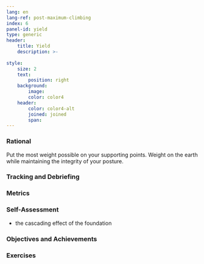 ```yaml
---
lang: en
lang-ref: post-maximum-climbing
index: 6
panel-id: yield
type: generic
header:
    title: Yield
    description: >-
        
style:
    size: 2
    text:
        position: right
    background:
        image:
        color: color4
    header:
        color: color4-alt
        joined: joined
        span:
---
```

### Rational

Put the most weight possible on your supporting points.
Weight on the earth while maintaining the integrity of your posture.

### Tracking and Debriefing

### Metrics

### Self-Assessment

- the cascading effect of the foundation

### Objectives and Achievements

### Exercises
